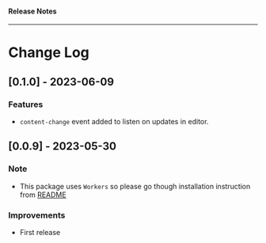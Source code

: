 <h4 class="margin-btm-8">Release Notes</h4>
<hr class="margin-btm-32" />

# Change Log

## [0.1.0] - 2023-06-09
### Features

- `content-change` event added to listen on updates in editor.

## [0.0.9] - 2023-05-30

### Note
- This package uses `Workers` so please go though installation instruction from [README](https://github.com/cldcvr/flow-core/blob/main/packages/flow-code-editor/README.md)
### Improvements

- First release